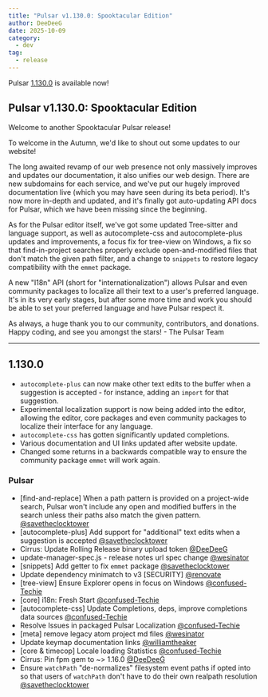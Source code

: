 ```yaml
---
title: "Pulsar v1.130.0: Spooktacular Edition"
author: DeeDeeG
date: 2025-10-09
category:
  - dev
tag:
  - release
---
```


Pulsar [1.130.0](https://github.com/pulsar-edit/pulsar/releases/tag/v1.130.0) is available now!

<!-- more -->

## Pulsar v1.130.0: Spooktacular Edition

Welcome to another Spooktacular Pulsar release!

To welcome in the Autumn, we'd like to shout out some updates to our website!

The long awaited revamp of our web presence not only massively improves and updates our documentation, it also unifies our web design. There are new subdomains for each service, and we've put our hugely improved documentation live (which you may have seen during its beta period). It's now more in-depth and updated, and it's finally got auto-updating API docs for Pulsar, which we have been missing since the beginning.

As for the Pulsar editor itself, we've got some updated Tree-sitter and language support, as well as autocomplete-css and autocomplete-plus updates and improvements, a focus fix for tree-view on Windows, a fix so that find-in-project searches properly exclude open-and-modified files that don't match the given path filter, and a change to `snippets` to restore legacy compatibility with the `emmet` package.

A new "I18n" API (short for "internationalization") allows Pulsar and even community packages to localize all their text to a user's preferred language. It's in its very early stages, but after some more time and work you should be able to set your preferred language and have Pulsar respect it.

As always, a huge thank you to our community, contributors, and donations.
Happy coding, and see you amongst the stars!
\- The Pulsar Team

---

## 1.130.0

- `autocomplete-plus` can now make other text edits to the buffer when a suggestion is accepted - for instance, adding an `import` for that suggestion.
- Experimental localization support is now being added into the editor, allowing the editor, core packages and even community packages to localize their interface for any language.
- `autocomplete-css` has gotten significantly updated completions.
- Various documentation and UI links updated after website update.
- Changed some returns in a backwards compatible way to ensure the community package `emmet` will work again.

### Pulsar

- [find-and-replace] When a path pattern is provided on a project-wide search, Pulsar won't include any open and modified buffers in the search unless their paths also match the given pattern. [@savetheclocktower](https://github.com/pulsar-edit/pulsar/pull/1298)
- [autocomplete-plus] Add support for "additional" text edits when a suggestion is accepted [@savetheclocktower](https://github.com/pulsar-edit/pulsar/pull/1301)
- Cirrus: Update Rolling Release binary upload token [@DeeDeeG](https://github.com/pulsar-edit/pulsar/pull/1331)
- update-manager-spec.js - release notes url spec change [@wesinator](https://github.com/pulsar-edit/pulsar/pull/1329)
- [snippets] Add getter to fix `emmet` package [@savetheclocktower](https://github.com/pulsar-edit/pulsar/pull/1334)
- Update dependency minimatch to v3 [SECURITY] [@renovate](https://github.com/pulsar-edit/pulsar/pull/1322)
- [tree-view] Ensure Explorer opens in focus on Windows [@confused-Techie](https://github.com/pulsar-edit/pulsar/pull/1167)
- [core] i18n: Fresh Start [@confused-Techie](https://github.com/pulsar-edit/pulsar/pull/1074)
- [autocomplete-css] Update Completions, deps, improve completions data sources [@confused-Techie](https://github.com/pulsar-edit/pulsar/pull/1191)
- Resolve Issues in packaged Pulsar Localization [@confused-Techie](https://github.com/pulsar-edit/pulsar/pull/1337)
- [meta] remove legacy atom project md files [@wesinator](https://github.com/pulsar-edit/pulsar/pull/1330)
- Update keymap documentation links [@williamtheaker](https://github.com/pulsar-edit/pulsar/pull/1339)
- [core & timecop] Locale loading Statistics [@confused-Techie](https://github.com/pulsar-edit/pulsar/pull/1338)
- Cirrus: Pin fpm gem to ~> 1.16.0 [@DeeDeeG](https://github.com/pulsar-edit/pulsar/pull/1347)
- Ensure `watchPath` "de-normalizes" filesystem event paths if opted into so that users of `watchPath` don't have to do their own realpath resolution [@savetheclocktower](https://github.com/pulsar-edit/pulsar/pull/1286)
